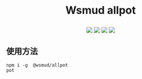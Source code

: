 # <p align="center">Wsmud allpot</p>

<p align="center">
  <a href="https://github.com/wsmud/allpot/blob/master/LICENSE"><img src="https://img.shields.io/npm/l/@wsmud/allpot"></a>
  <a href="https://www.npmjs.com/package/@wsmud/allpot"><img src="https://img.shields.io/npm/v/@wsmud/allpot"></a>
  <a href="https://www.npmjs.com/package/@wsmud/allpot"><img src="https://img.shields.io/npm/dt/@wsmud/allpot"></a>
  <a href="https://jq.qq.com/?_wv=1027&k=lhe1GnIq"><img src="https://img.shields.io/badge/QQ群-58806400-blue"></a>
</p>

## 使用方法

```
npm i -g  @wsmud/allpot
pot
```
